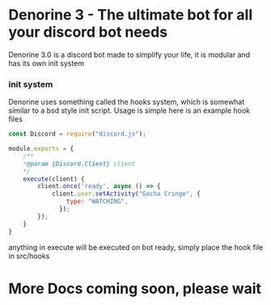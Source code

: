 # Denorine 3 - The ultimate bot for all your discord bot needs
Denorine 3.0 is a discord bot made to simplify your life, it is modular and has its own init system
### init system
Denorine uses something called the hooks system, which is somewhat similar to a bsd style init script.
Usage is simple
here is an example hook files
```js
const Discord = require("discord.js");

module.exports = {
    /** 
    *@param {Discord.Client} client
    */
    execute(client) {
        client.once('ready', async () => {
            client.user.setActivity("Gacha Cringe", {
                type: "WATCHING",
              });
        });
    }
}
```

anything in execute will be executed on bot ready, simply place the hook file in src/hooks

# More Docs coming soon, please wait

<!--Check out [The first setup guide here](https://github.com/denorine/denorine2-testing/blob/master/docs/First-Setup.md) -->
